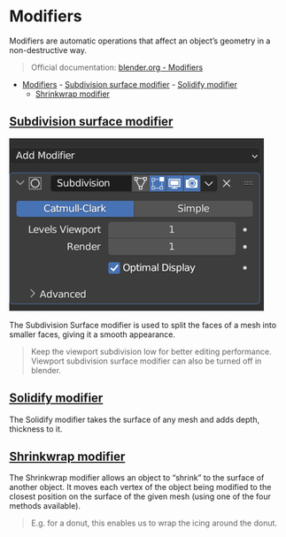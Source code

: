 # Modifiers

Modifiers are automatic operations that affect an object’s geometry in a non-destructive way.

> Official documentation: [blender.org - Modifiers](https://docs.blender.org/manual/en/latest/modeling/modifiers/index.html)

- [Modifiers](#modifiers)
      - [Subdivision surface modifier](#subdivision-surface-modifier)
      - [Solidify modifier](#solidify-modifier)
    - [Shrinkwrap modifier](#shrinkwrap-modifier)



## [Subdivision surface modifier](https://docs.blender.org/manual/en/latest/modeling/modifiers/generate/subdivision_surface.html)

![Subdivision surface modifier](images/subdivision%20surface%20modifier.png)

The Subdivision Surface modifier is used to split the faces of a mesh into smaller faces, giving it a smooth appearance.

> Keep the viewport subdivision low for better editing performance. Viewport subdivision surface modifier can also be turned off in blender.

## [Solidify modifier](https://docs.blender.org/manual/en/latest/modeling/modifiers/generate/solidify.html)

The Solidify modifier takes the surface of any mesh and adds depth, thickness to it.


## [Shrinkwrap modifier](https://docs.blender.org/manual/en/latest/modeling/modifiers/deform/shrinkwrap.html)

The Shrinkwrap modifier allows an object to “shrink” to the surface of another object. It moves each vertex of the object being modified to the closest position on the surface of the given mesh (using one of the four methods available).

> E.g. for a donut, this enables us to wrap the icing around the donut.